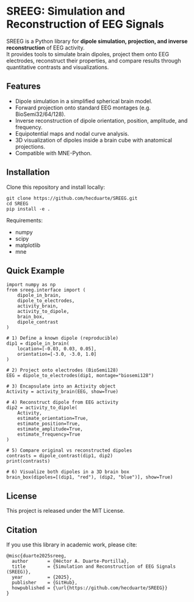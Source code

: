 # SREEG: Simulation and Reconstruction of EEG Signals

SREEG is a Python library for **dipole simulation, projection, and inverse reconstruction** of EEG activity.  
It provides tools to simulate brain dipoles, project them onto EEG electrodes, reconstruct their properties, and compare results through quantitative contrasts and visualizations.

## Features

- Dipole simulation in a simplified spherical brain model.  
- Forward projection onto standard EEG montages (e.g. BioSemi32/64/128).  
- Inverse reconstruction of dipole orientation, position, amplitude, and frequency.  
- Equipotential maps and nodal curve analysis.  
- 3D visualization of dipoles inside a brain cube with anatomical projections.  
- Compatible with MNE-Python.

## Installation

Clone this repository and install locally:

    git clone https://github.com/hecduarte/SREEG.git
    cd SREEG
    pip install -e .

Requirements:
- numpy
- scipy
- matplotlib
- mne

## Quick Example

    import numpy as np
    from sreeg.interface import (
        dipole_in_brain,
        dipole_to_electrodes,
        activity_brain,
        activity_to_dipole,
        brain_box,
        dipole_contrast
    )

    # 1) Define a known dipole (reproducible)
    dip1 = dipole_in_brain(
        location=[-0.03, 0.03, 0.05],
        orientation=[-3.0, -3.0, 1.0]
    )

    # 2) Project onto electrodes (BioSemi128)
    EEG = dipole_to_electrodes(dip1, montage="biosemi128")

    # 3) Encapsulate into an Activity object
    Activity = activity_brain(EEG, show=True)

    # 4) Reconstruct dipole from EEG activity
    dip2 = activity_to_dipole(
        Activity,
        estimate_orientation=True,
        estimate_position=True,
        estimate_amplitude=True,
        estimate_frequency=True
    )

    # 5) Compare original vs reconstructed dipoles
    contrasts = dipole_contrast(dip1, dip2)
    print(contrasts)

    # 6) Visualize both dipoles in a 3D brain box
    brain_box(dipoles=[(dip1, "red"), (dip2, "blue")], show=True)

## License

This project is released under the MIT License.

## Citation

If you use this library in academic work, please cite:

    @misc{duarte2025sreeg,
      author       = {Héctor A. Duarte-Portilla},
      title        = {Simulation and Reconstruction of EEG Signals (SREEG)},
      year         = {2025},
      publisher    = {GitHub},
      howpublished = {\url{https://github.com/hecduarte/SREEG}}
    }
